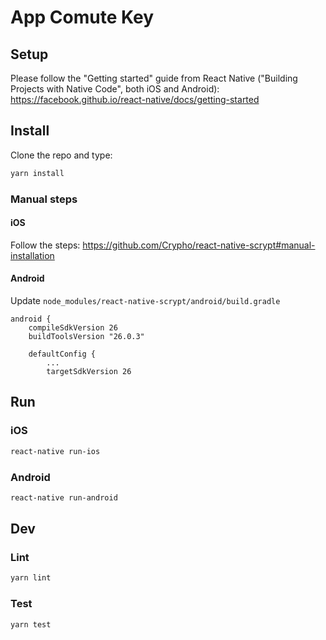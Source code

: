 # App Comute Key

## Setup

Please follow the "Getting started" guide from React Native ("Building Projects with Native Code", both iOS and Android): https://facebook.github.io/react-native/docs/getting-started

## Install

Clone the repo and type:

```sh
yarn install
```

### Manual steps

#### iOS

Follow the steps: https://github.com/Crypho/react-native-scrypt#manual-installation

#### Android

Update `node_modules/react-native-scrypt/android/build.gradle`

```
android {
    compileSdkVersion 26
    buildToolsVersion "26.0.3"

    defaultConfig {
        ...
        targetSdkVersion 26
```

## Run

### iOS

```sh
react-native run-ios
```

### Android

```sh
react-native run-android
```

## Dev

### Lint

```sh
yarn lint
```

### Test

```sh
yarn test
```
